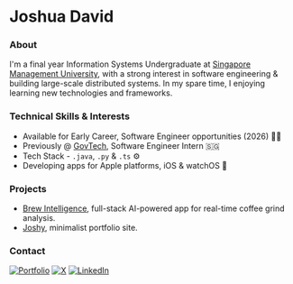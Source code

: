 # Joshua David

### About

I'm a final year Information Systems Undergraduate at [Singapore Management University](https://computing.smu.edu.sg/bsc-information-systems), with a strong interest in software engineering & building large-scale distributed systems. In my spare time, I enjoying learning new technologies and frameworks.

### Technical Skills & Interests

- Available for Early Career, Software Engineer opportunities (2026) 👨‍💻
- Previously @ [GovTech](https://tech.gov.sg), Software Engineer Intern 🇸🇬
- Tech Stack - `.java`, `.py` & `.ts` ⚙️
- Developing apps for Apple platforms, iOS & watchOS 

### Projects
- [Brew Intelligence](https://brew.joshydavid.com), full-stack AI-powered app for real-time coffee grind analysis.
- [Joshy](https://joshydavid.com), minimalist portfolio site.

### Contact
[![Portfolio](https://img.shields.io/badge/website-000000?style=for-the-badge&logo=About.me&logoColor=white)](https://joshydavid.com)
[![X](https://img.shields.io/badge/X-000000?style=for-the-badge&logo=x&logoColor=white)](https://x.com/j0shydavid)
[![LinkedIn](https://img.shields.io/badge/LinkedIn-0077B5?style=for-the-badge&logo=linkedin&logoColor=white)](https://linkedin.com/in/joshydavid)
